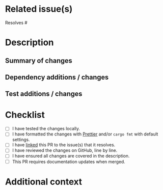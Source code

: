 # Related issue(s)

<!-- If it does not already exist, first create a GitHub issue that describes the problem this Pull Request (PR) solves before creating the PR and link it here. -->

Resolves # <!-- link to issue -->

# Description

## Summary of changes

<!-- Describe the changes in this PR. Point out breaking changes if any. -->

## Dependency additions / changes

<!-- If applicable. -->

## Test additions / changes

<!-- If applicable. -->

# Checklist

- [ ] I have tested the changes locally.
- [ ] I have formatted the changes with [Prettier](https://prettier.io/) and/or `cargo fmt` with default settings.
- [ ] I have [linked](https://docs.github.com/en/issues/tracking-your-work-with-issues/linking-a-pull-request-to-an-issue) this PR to the issue(s) that it resolves.
- [ ] I have reviewed the changes on GitHub, line by line.
- [ ] I have ensured all changes are covered in the description.
- [ ] This PR requires documentation updates when merged.

# Additional context

<!-- If applicable. -->
